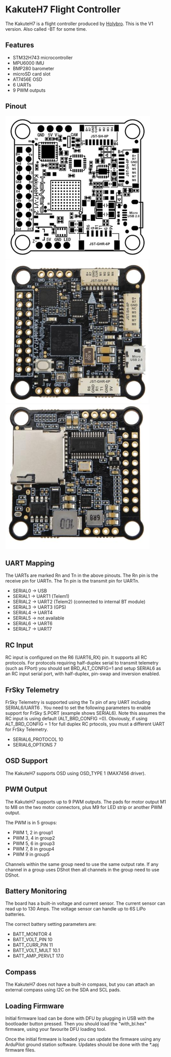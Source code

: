 # KakuteH7 Flight Controller

The KakuteH7 is a flight controller produced by [Holybro](http://www.holybro.com/). This is the V1 version. Also called -BT for some time.

## Features

 - STM32H743 microcontroller
 - MPU6000 IMU
 - BMP280 barometer
 - microSD card slot
 - AT7456E OSD
 - 6 UARTs
 - 9 PWM outputs

## Pinout

![KakuteH7 Board](Kakkute_H7_Board_Top__Bottom2.jpg "KakuteH7")
![KakuteH7 Board](Kakkute_H7_Board_Top__Bottom3.jpg "KakuteH7")
![KakuteH7 Board](Kakkute_H7_Board_Top__Bottom4.jpg "KakuteH7")

## UART Mapping

The UARTs are marked Rn and Tn in the above pinouts. The Rn pin is the
receive pin for UARTn. The Tn pin is the transmit pin for UARTn.

 - SERIAL0 -> USB
 - SERIAL1 -> UART1 (Telem1)
 - SERIAL2 -> UART2 (Telem2) (connected to internal BT module)
 - SERIAL3 -> UART3 (GPS)
 - SERIAL4 -> UART4
 - SERIAL5 -> not available
 - SERIAL6 -> UART6
 - SERIAL7 -> UART7

## RC Input

RC input is configured on the R6 (UART6_RX) pin. It supports all RC
protocols. For protocols requiring half-duplex serial to transmit
telemetry (such as FPort) you should set BRD_ALT_CONFIG=1 and setup
SERIAL6 as an RC input serial port, with half-duplex, pin-swap
and inversion enabled.
 
## FrSky Telemetry
 
FrSky Telemetry is supported using the Tx pin of any UART including SERIAL6/UART6 . You need to set the following parameters to enable support for FrSky S.PORT (example shows SERIAL6). Note this assumes the RC input is using default (ALT_BRD_CONFIG =0). Obviously, if using ALT_BRD_CONFIG = 1 for full duplex RC prtocols, you must a different UART for FrSky Telemetry.
 
  - SERIAL6_PROTOCOL 10
  - SERIAL6_OPTIONS 7
  
## OSD Support

The KakuteH7 supports OSD using OSD_TYPE 1 (MAX7456 driver).

## PWM Output

The KakuteH7 supports up to 9 PWM outputs. The pads for motor output
M1 to M8 on the two motor connectors, plus M9 for LED strip or another
PWM output.

The PWM is in 5 groups:

 - PWM 1, 2 in group1
 - PWM 3, 4 in group2
 - PWM 5, 6 in group3
 - PWM 7, 8 in group4
 - PWM 9 in group5

Channels within the same group need to use the same output rate. If
any channel in a group uses DShot then all channels in the group need
to use DShot.

## Battery Monitoring

The board has a built-in voltage and current sensor. The current
sensor can read up to 130 Amps. The voltage sensor can handle up to 6S
LiPo batteries.

The correct battery setting parameters are:

 - BATT_MONITOR 4
 - BATT_VOLT_PIN 10
 - BATT_CURR_PIN 11
 - BATT_VOLT_MULT 10.1
 - BATT_AMP_PERVLT 17.0

## Compass

The KakuteH7 does not have a built-in compass, but you can attach an external compass using I2C on the SDA and SCL pads.

## Loading Firmware

Initial firmware load can be done with DFU by plugging in USB with the
bootloader button pressed. Then you should load the "with_bl.hex"
firmware, using your favourite DFU loading tool.

Once the initial firmware is loaded you can update the firmware using
any ArduPilot ground station software. Updates should be done with the
*.apj firmware files.

